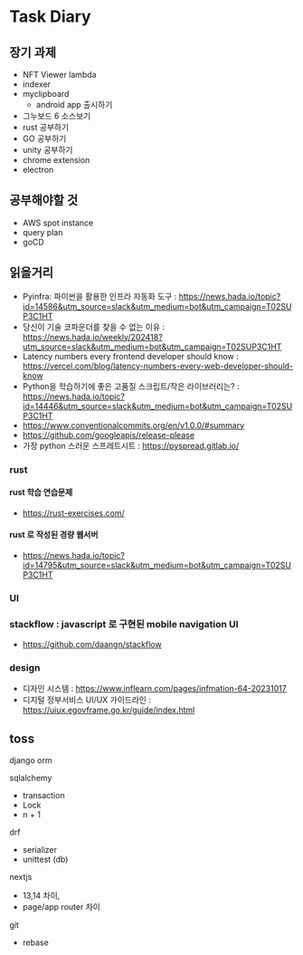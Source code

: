 # Task Diary

## 장기 과제
- NFT Viewer lambda
- indexer
- myclipboard
  - android app 출시하기 
- 그누보드 6 소스보기
- rust 공부하기
- GO 공부하기
- unity 공부하기
- chrome extension
- electron

## 공부해야할 것
- AWS spot instance
- query plan
- goCD

## 읽을거리
- Pyinfra: 파이썬을 활용한 인프라 자동화 도구 : https://news.hada.io/topic?id=14586&utm_source=slack&utm_medium=bot&utm_campaign=T02SUP3C1HT
- 당신이 기술 코파운더를 찾을 수 없는 이유 : https://news.hada.io/weekly/202418?utm_source=slack&utm_medium=bot&utm_campaign=T02SUP3C1HT
- Latency numbers every frontend developer should know : https://vercel.com/blog/latency-numbers-every-web-developer-should-know
- Python을 학습하기에 좋은 고품질 스크립트/작은 라이브러리는? : https://news.hada.io/topic?id=14446&utm_source=slack&utm_medium=bot&utm_campaign=T02SUP3C1HT
- https://www.conventionalcommits.org/en/v1.0.0/#summary
- https://github.com/googleapis/release-please
- 가장 python 스러운 스프레트시트 : https://pyspread.gitlab.io/

### rust

#### rust 학습 연습문제
- https://rust-exercises.com/

#### rust 로 작성된 경량 웹서버
- https://news.hada.io/topic?id=14795&utm_source=slack&utm_medium=bot&utm_campaign=T02SUP3C1HT

### UI

### stackflow : javascript 로 구현된 mobile navigation UI
- https://github.com/daangn/stackflow

### design
- 디자인 시스템 : https://www.inflearn.com/pages/infmation-64-20231017
- 디지털 정부서비스 UI/UX 가이드라인 : https://uiux.egovframe.go.kr/guide/index.html

## toss

django orm

sqlalchemy
 - transaction
 - Lock
 - n + 1

drf
 - serializer
 - unittest (db)


nextjs
 - 13,14 차이, 
 - page/app router 차이


git
 - rebase
